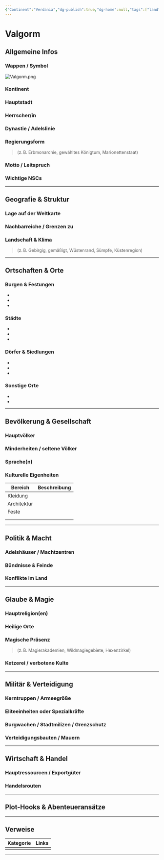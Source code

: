 ```yaml
---
{"Continent":"Verdania","dg-publish":true,"dg-home":null,"tags":["land"],"permalink":"/00-meta-information/laender/valgorm/valgorm/","dgPassFrontmatter":true}
---
```



# **Valgorm**

## **Allgemeine Infos**

### Wappen / Symbol
![Valgorm.png](/img/user/00_Meta-Information/L%C3%A4nder/Valgorm/Valgorm.png)

### Kontinent


### Hauptstadt


### Herrscher/in


### Dynastie / Adelslinie


### Regierungsform

> (z. B. Erbmonarchie, gewähltes Königtum, Marionettenstaat)

### Motto / Leitspruch


### Wichtige NSCs


---

## **Geografie & Struktur**

### Lage auf der Weltkarte


### Nachbarreiche / Grenzen zu


### Landschaft & Klima

> (z. B. Gebirgig, gemäßigt, Wüstenrand, Sümpfe, Küstenregion)


--- 

## **Ortschaften & Orte**

### Burgen & Festungen

-  
- 
- 

### Städte

- 
- 
- 


### Dörfer & Siedlungen

- 
- 
- 

### Sonstige Orte

- 
- 


--- 

## **Bevölkerung & Gesellschaft**

### Hauptvölker


### Minderheiten / seltene Völker


### Sprache(n)


### Kulturelle Eigenheiten

| Bereich     | Beschreibung |
| ----------- | ------------ |
| Kleidung    |              |
| Architektur |              |
| Feste       |              |
|             |              |
|             |              |


---

## **Politik & Macht**

### Adelshäuser / Machtzentren


###  Bündnisse & Feinde


### Konflikte im Land


---

## **Glaube & Magie**

### Hauptreligion(en)


### Heilige Orte


### Magische Präsenz

> (z. B. Magierakademien, Wildmagiegebiete, Hexenzirkel)


### Ketzerei / verbotene Kulte


---

## **Militär & Verteidigung**

### Kerntruppen / Armeegröße


### Eliteeinheiten oder Spezialkräfte


### Burgwachen / Stadtmilizen / Grenzschutz


### Verteidigungsbauten / Mauern


---

## **Wirtschaft & Handel**

### Hauptressourcen / Exportgüter


### Handelsrouten


---

## **Plot-Hooks & Abenteueransätze**


---

## **Verweise**

| Kategorie | Links |
| :-------: | ----- |
|           |       |

---
